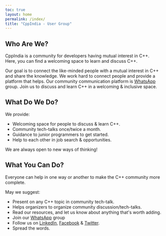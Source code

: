 ```yaml
---
toc: true
layout: home
permalink: /index/
title: "CppIndia - User Group"
---
```


## Who Are We?

CppIndia is a community for developers having mutual interest in C++. Here, you can find a welcoming space to learn and discuss C++.

Our goal is to connect the like-minded people with a mutual interest in C++ and share the knowledge. We work hard to connect people and provide a platform that helps. Our community communication platform is [WhatsApp](https://chat.whatsapp.com/HEcrV4xXmSiBLtSxPZ120w) group. Join us to discuss and learn C++ in a welcoming & inclusive space.


## What Do We Do?

We provide:

- Welcoming space for people to discuss & learn C++.
- Community tech-talks once/twice a month.
- Guidance to junior programmers to get started.
- Help to each other in job search & opportunities.

We are always open to new ways of thinking!

## What You Can Do?

Everyone can help in one way or another to make the C++ community more complete.

May we suggest:

- Present on any C++ topic in community tech-talk.
- Helps organizers to organize community discussion/tech-talks.
- Read our resources, and let us know about anything that's worth adding.
- Join our [WhatsApp](https://chat.whatsapp.com/HEcrV4xXmSiBLtSxPZ120w) group
- Follow us on [LinkedIn](), [Facebook]() & [Twitter]().
- Spread the words.
